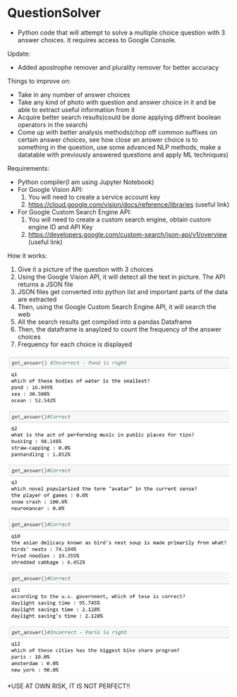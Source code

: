# QuestionSolver
- Python code that will attempt to solve a multiple choice question with 3 answer choices. It requires access to Google Console. 

Update:
  - Added apostrophe remover and plurality remover for better accuracy

Things to improve on:
  - Take in any number of answer choices
  - Take any kind of photo with question and answer choice in it and be able to extract useful information from it
  - Acquire better search results(could be done applying diffrent boolean operators in the search) 
  - Come up with better analysis methods(chop off common suffixes on certain answer choices, see how close an answer choice is to something in the question, use some advanced NLP methods, make a datatable with previously answered questions and apply ML techniques) 
  
Requirements:
  - Python compiler(I am using Jupyter Notebook)
  - For Google Vision API:
    1. You will need to create a service account key
    2. https://cloud.google.com/vision/docs/reference/libraries (useful link)
  - For Google Custom Search Engine API:
    1. You  will need to create a custom search engine, obtain custom engine ID and API Key
    2. https://developers.google.com/custom-search/json-api/v1/overview (useful link)

How it works:
  1. Give it a picture of the question with 3 choices
  2. Using the Google Vision API, it will detect all the text in picture. The API returns a JSON file
  3. JSON files get converted into python list and important parts of the data are extracted
  4. Then, using the Google Custom Search Engine API, it will search the web
  5. All the search results get compiled into a pandas Dataframe
  6. Then, the dataframe is anaylzed to count the frequency of the answer choices 
  7. Frequency for each choice is displayed
  
![Sample](https://github.com/mithil957/QuestionSolver/blob/master/qs.JPG "Logo Title Text 1")

 
*USE AT OWN RISK, IT IS NOT PERFECT!!
